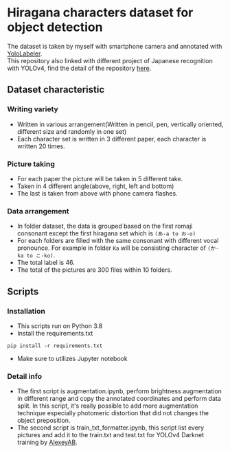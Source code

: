# Hiragana characters dataset for object detection
The dataset is taken by myself with smartphone camera and annotated with [YoloLabeler](https://github.com/developer0hye/Yolo_Label).</br>
This repository also linked with different project of Japanese recognition with YOLOv4, find the detail of the repository [here](https://github.com/Sekigahara/ETL-extractor-YOLOv4).

## Dataset characteristic

### Writing variety
- Written in various arrangement(Written in pencil, pen, vertically oriented, different size and randomly in one set)
- Each character set is written in 3 different paper, each character is written 20 times.

### Picture taking
- For each paper the picture will be taken in 5 different take.
- Taken in 4 different angle(above, right, left and bottom)
- The last is taken from above with phone camera flashes.

### Data arrangement
- In folder dataset, the data is grouped based on the first romaji consonant except the first hiragana set which is ```(あ-a to お-o)```
- For each folders are filled with the same consonant with different vocal pronounce. For example in folder ```Ka``` will be consisting character of ```(か-ka to こ-ko)```.
- The total label is 46.
- The total of the pictures are 300 files within 10 folders.

## Scripts

### Installation
- This scripts run on Python 3.8
- Install the requirements.txt
```
pip install -r requirements.txt
```
- Make sure to utilizes Jupyter notebook
### Detail info
- The first script is augmentation.ipynb, perform brightness augmentation in different range and copy the annotated coordinates and perform data split. In this script, it's really possible to add more augmentation technique especially photomeric distortion that did not changes the object preposition.
- The second script is train_txt_formatter.ipynb, this script list every pictures and add it to the train.txt and test.txt for YOLOv4 Darknet training by [AlexeyAB](https://github.com/AlexeyAB/darknet).
